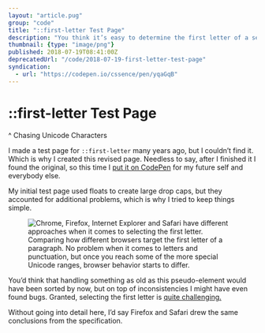 ```yaml
---
layout: "article.pug"
group: "code"
title: "::first-letter Test Page"
description: "You think it’s easy to determine the first letter of a sentence? Think again!"
thumbnail: {type: "image/png"}
published: 2018-07-19T08:41:00Z
deprecatedUrl: "/code/2018-07-19-first-letter-test-page"
syndication:
  - url: "https://codepen.io/cssence/pen/yqaGqB"
---
```


# ::first-letter Test Page
^ Chasing Unicode Characters

I made a test page for `::first-letter` many years ago, but I couldn’t find it. Which is why I created this revised page. Needless to say, after I finished it I found the original, so this time I [put it on CodePen](https://codepen.io/cssence/pen/yqaGqB) for my future self and everybody else.

My initial test page used floats to create large drop caps, but they accounted for additional problems, which is why I tried to keep things simple.

<figure><img src="/2018/first-letter-test-page.comparison.png" alt="Chrome, Firefox, Internet Explorer and Safari have different approaches when it comes to selecting the first letter."><figcaption>Comparing how different browsers target the first letter of a paragraph. No problem when it comes to letters and punctuation, but once you reach some of the more special Unicode ranges, browser behavior starts to differ.</figcaption></figure>

You’d think that handling something as old as this pseudo-element would have been sorted by now, but on top of inconsistencies I might have even found bugs. Granted, selecting the first letter is [quite challenging.](https://developer.mozilla.org/en-US/docs/Web/CSS/%3A%3Afirst-letter)

Without going into detail here, I’d say Firefox and Safari drew the same conclusions from the specification.
